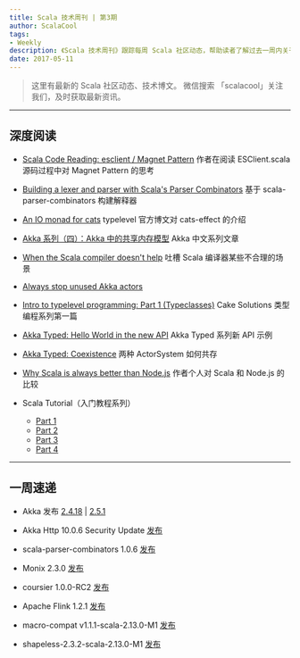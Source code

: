 ```yaml
---
title: Scala 技术周刊 | 第3期
author: ScalaCool
tags:
- Weekly
description: 《Scala 技术周刊》跟踪每周 Scala 社区动态，帮助读者了解过去一周内关于 Scala 发生的事情。
date: 2017-05-11
---
```


> 这里有最新的 Scala 社区动态、技术博文。
微信搜索 「scalacool」关注我们，及时获取最新资讯。

***

## 深度阅读

- [Scala Code Reading: esclient / Magnet Pattern](https://medium.com/@shanielh/scala-code-reading-esclient-magnet-pattern-ae761479b22a)
  作者在阅读 ESClient.scala 源码过程中对 Magnet Pattern 的思考

- [Building a lexer and parser with Scala's Parser Combinators](http://enear.github.io/2016/03/31/parser-combinators/)
  基于 scala-parser-combinators 构建解释器

- [An IO monad for cats](http://typelevel.org/blog/2017/05/02/io-monad-for-cats.html)
  typelevel 官方博文对 cats-effect 的介绍

- [Akka 系列（四）：Akka 中的共享内存模型](http://scala.cool/2017/05/learning-akka-4/)
  Akka 中文系列文章

- [When the Scala compiler doesn't help](http://latkin.org/blog/2017/05/02/when-the-scala-compiler-doesnt-help/)
  吐槽 Scala 编译器某些不合理的场景

- [Always stop unused Akka actors](https://mikulskibartosz.name/always-stop-unused-akka-actors-a2ceeb1ed41)

- [Intro to typelevel programming: Part 1 (Typeclasses)](http://www.cakesolutions.net/teamblogs/typelevel-1-typeclasses)
  Cake Solutions 类型编程系列第一篇

- [Akka Typed: Hello World in the new API](http://blog.akka.io/typed/2017/05/05/typed-intro)
  Akka Typed 系列新 API 示例

- [Akka Typed: Coexistence](http://blog.akka.io/typed/2017/05/06/typed-coexistence)
  两种 ActorSystem 如何共存

- [Why Scala is always better than Node.js](https://vimeo.com/216330850)
  作者个人对 Scala 和 Node.js 的比较

- Scala Tutorial（入门教程系列）
  - [Part 1](https://medium.com/@kasa288/scala-tutorial-part-1-416d7eb4998f)
  - [Part 2](https://medium.com/@kasa288/scala-tutorial-part-2-ced4e6e214d5)
  - [Part 3](https://medium.com/@kasa288/scala-tutorial-part-3-9213bb5d5a89)
  - [Part 4](https://medium.com/@kasa288/scala-tutorial-part-4-baeb4b2425cd)

***

## 一周速递

- Akka 发布 [2.4.18](http://akka.io/news/2017/05/02/akka-2.4.18-released.html) | [2.5.1](http://akka.io/news/2017/05/02/akka-2.5.1-released.html)

- Akka Http 10.0.6 Security Update [发布](http://www.rightrelevance.com/search/articles/hero?article=25876e07c3eb44f26e7b2f1f6e065249e5032774&query=scala&taccount=scala_rr)

- scala-parser-combinators 1.0.6 [发布](https://github.com/scala/scala-parser-combinators/releases/tag/v1.0.6)

- Monix 2.3.0 [发布](https://monix.io/blog/2017/05/03/monix-v2.3.0.html)

- coursier 1.0.0-RC2 [发布](https://github.com/coursier/coursier)

- Apache Flink 1.2.1 [发布](http://flink.apache.org/news/2017/04/26/release-1.2.1.html)

- macro-compat v1.1.1-scala-2.13.0-M1 [发布](https://github.com/milessabin/macro-compat)

- shapeless-2.3.2-scala-2.13.0-M1 [发布](https://github.com/milessabin/shapeless)
